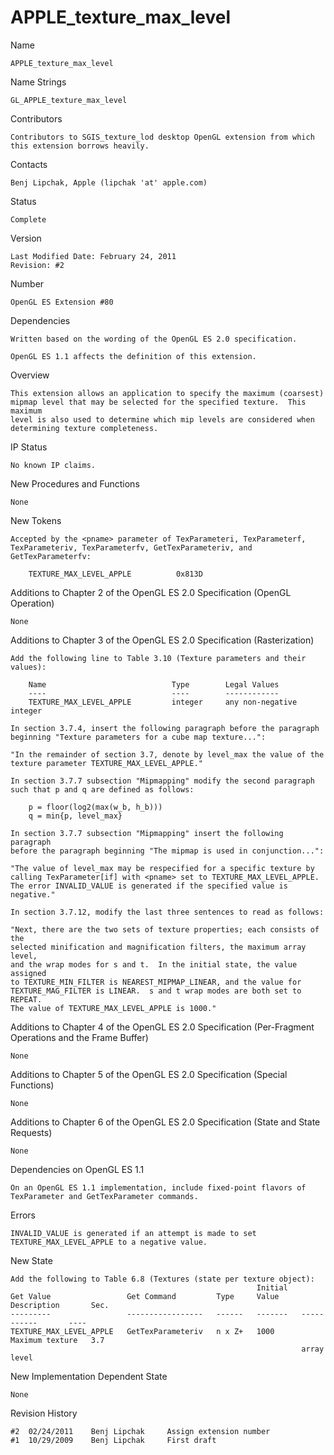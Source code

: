 # APPLE_texture_max_level

Name

    APPLE_texture_max_level

Name Strings

    GL_APPLE_texture_max_level

Contributors

    Contributors to SGIS_texture_lod desktop OpenGL extension from which 
    this extension borrows heavily.

Contacts

    Benj Lipchak, Apple (lipchak 'at' apple.com)

Status

    Complete

Version

    Last Modified Date: February 24, 2011
    Revision: #2

Number

    OpenGL ES Extension #80

Dependencies

    Written based on the wording of the OpenGL ES 2.0 specification.

    OpenGL ES 1.1 affects the definition of this extension.

Overview

    This extension allows an application to specify the maximum (coarsest) 
    mipmap level that may be selected for the specified texture.  This maximum
    level is also used to determine which mip levels are considered when 
    determining texture completeness.

IP Status

    No known IP claims.

New Procedures and Functions

    None

New Tokens

    Accepted by the <pname> parameter of TexParameteri, TexParameterf,
    TexParameteriv, TexParameterfv, GetTexParameteriv, and GetTexParameterfv:

        TEXTURE_MAX_LEVEL_APPLE          0x813D

Additions to Chapter 2 of the OpenGL ES 2.0 Specification (OpenGL Operation)

    None

Additions to Chapter 3 of the OpenGL ES 2.0 Specification (Rasterization)

    Add the following line to Table 3.10 (Texture parameters and their values):

        Name                            Type        Legal Values
        ----                            ----        ------------
        TEXTURE_MAX_LEVEL_APPLE         integer     any non-negative integer

    In section 3.7.4, insert the following paragraph before the paragraph
    beginning "Texture parameters for a cube map texture...":
    
    "In the remainder of section 3.7, denote by level_max the value of the 
    texture parameter TEXTURE_MAX_LEVEL_APPLE."

    In section 3.7.7 subsection "Mipmapping" modify the second paragraph
    such that p and q are defined as follows:
    
        p = floor(log2(max(w_b, h_b)))
        q = min{p, level_max}

    In section 3.7.7 subsection "Mipmapping" insert the following paragraph 
    before the paragraph beginning "The mipmap is used in conjunction...":
    
    "The value of level_max may be respecified for a specific texture by
    calling TexParameter[if] with <pname> set to TEXTURE_MAX_LEVEL_APPLE.
    The error INVALID_VALUE is generated if the specified value is negative."

    In section 3.7.12, modify the last three sentences to read as follows:
    
    "Next, there are the two sets of texture properties; each consists of the
    selected minification and magnification filters, the maximum array level,
    and the wrap modes for s and t.  In the initial state, the value assigned
    to TEXTURE_MIN_FILTER is NEAREST_MIPMAP_LINEAR, and the value for 
    TEXTURE_MAG_FILTER is LINEAR.  s and t wrap modes are both set to REPEAT.
    The value of TEXTURE_MAX_LEVEL_APPLE is 1000."

Additions to Chapter 4 of the OpenGL ES 2.0 Specification (Per-Fragment 
Operations and the Frame Buffer)

    None

Additions to Chapter 5 of the OpenGL ES 2.0 Specification (Special Functions)

    None

Additions to Chapter 6 of the OpenGL ES 2.0 Specification (State and State 
Requests)

    None

Dependencies on OpenGL ES 1.1

    On an OpenGL ES 1.1 implementation, include fixed-point flavors of
    TexParameter and GetTexParameter commands.
    
Errors

    INVALID_VALUE is generated if an attempt is made to set
    TEXTURE_MAX_LEVEL_APPLE to a negative value.

New State

    Add the following to Table 6.8 (Textures (state per texture object):
                                                           Initial
    Get Value                 Get Command         Type     Value     Description       Sec.
    ---------                 -----------------   ------   -------   -----------       ----
    TEXTURE_MAX_LEVEL_APPLE   GetTexParameteriv   n x Z+   1000      Maximum texture   3.7
                                                                     array level

New Implementation Dependent State

    None

Revision History

    #2  02/24/2011    Benj Lipchak     Assign extension number
    #1  10/29/2009    Benj Lipchak     First draft
